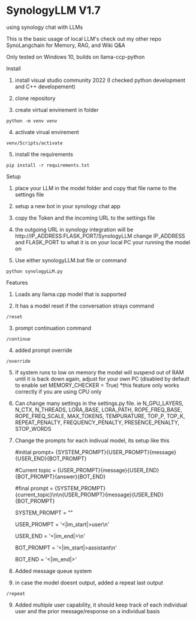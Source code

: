 # SynologyLLM V1.7
using synology chat with LLMs

This is the basic usage of local LLM's check out my other repo SynoLangchain for Memory, RAG, and Wiki Q&A 

Only tested on Windows 10, builds on llama-ccp-python 


Install
  
  1) install visual studio community 2022 (I checked python development and C++ developement)
  
  2) clone repository
  
  3) create virtual envirement in folder    
    
    python -m venv venv
  
  4) activate virual envirement             
  
    venv/Scripts/activate
 
  5) install the requirements
    
    pip install -r requirements.txt
     
Setup

  1) place your LLM in the model folder and copy that file name to the settings file
  
  2) setup a new bot in your synology chat app
  
  3) copy the Token and the incoming URL to the settings file
  
  4) the outgoing URL in synology integration will be http://IP_ADDRESS:FLASK_PORT/SynologyLLM change IP_ADDRESS and FLASK_PORT to what it is on your local PC your running the model on
  
  5) Use either synologyLLM.bat file or command
  
    python synologyLLM.py
    
    
Features
  
  1) Loads any llama.cpp model that is supported
  
  2) It has a model reset if the conversation strays command    
      
    /reset
  
  3) prompt continuation command
      
    /continue
    
  4) added prompt override

    /override
    
  5) If system runs to low on memory the model will suspend out of RAM until it is back down again, adjust for your own PC (disabled by default to enable set MEMORY_CHECKER = True) *this feature only works correctly if you are using CPU only

  6) Can change many settings in the settings.py file. ie N_GPU_LAYERS, N_CTX, N_THREADS, LORA_BASE, LORA_PATH, ROPE_FREQ_BASE, ROPE_FREQ_SCALE, MAX_TOKENS, TEMPURATURE, TOP_P, TOP_K, REPEAT_PENALTY, FREQUENCY_PENALTY, PRESENCE_PENALTY, STOP_WORDS

  7) Change the prompts for each indivual model, its setup like this
     
     #initial prompt= {SYSTEM_PROMPT}{USER_PROMPT}{message}{USER_END}{BOT_PROMPT}
     
     #Current topic = {USER_PROMPT}{message}{USER_END}{BOT_PROMPT}{answer}{BOT_END}
     
     #final prompt = {SYSTEM_PROMPT}{current_topic}\n\n{USER_PROMPT}{message}{USER_END}{BOT_PROMPT}

     SYSTEM_PROMPT = ""
     
     USER_PROMPT = '<|im_start|>user\n'
     
     USER_END = '<|im_end|>\n'
     
     BOT_PROMPT = '<|im_start|>assistant\n'
     
     BOT_END = '<|im_end|>'

  9) Added message queue system
     
  10) in case the model doesnt output, added a repeat last output

    /repeat

  9) Added multiple user capability, it should keep track of each individual user and the prior message/response on a individual basis

